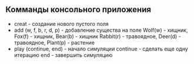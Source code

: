 ## Комманды консольного приложения

 * creat - создание нового пустого поля
 * add (w, f, b, r, d, p) - добавление существа на поле
  Wolf(w) - хищник, Fox(f) - хищник, Bear(b) - хищник
  Rabbit(r) - травоядное, Deer(d) - травоядное, Plant(p) - растение
 * play (continue, end) - начало симуляции
  continue - сделать еще одну итерацию
  end - завершить симуляцию
